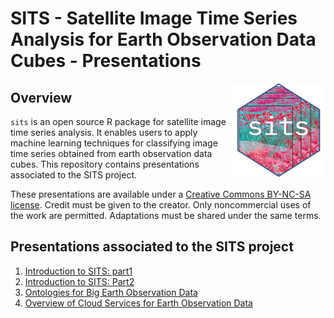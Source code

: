 SITS - Satellite Image Time Series Analysis for Earth Observation Data
Cubes - Presentations 
================
<img src="./sits_sticker.png" alt="SITS icon" align="right" height="150" width="150"/>

## Overview

`sits` is an open source R package for satellite image time series
analysis. It enables users to apply machine learning techniques for
classifying image time series obtained from earth observation data
cubes. This repository contains presentations associated to the SITS project.

These presentations are available under a [Creative Commons BY-NC-SA license](https://creativecommons.org/licenses/by-nc-sa/4.0/). Credit must be given to the creator. Only noncommercial uses of the work are permitted. Adaptations must be shared under the same terms.

## Presentations associated to the SITS project 

1.  [Introduction to
    SITS: part1](https://github.com/e-sensing/sitstalks/blob/main/presentations/sits_overview_2023_part1.pptx)
2.  [Introduction to
    SITS: Part2](https://github.com/e-sensing/sitstalks/blob/main/presentations/sits_overview_2023_part2.pptx)
3.  [Ontologies for Big Earth Observation Data](https://github.com/e-sensing/sitstalks/blob/main/presentations/Ontology_BigEOData.pptx)
4.  [Overview of Cloud Services for Earth Observation Data](https://github.com/e-sensing/sitstalks/blob/main/presentations/Cloud_Services_EO_Data_2023.pptx)

